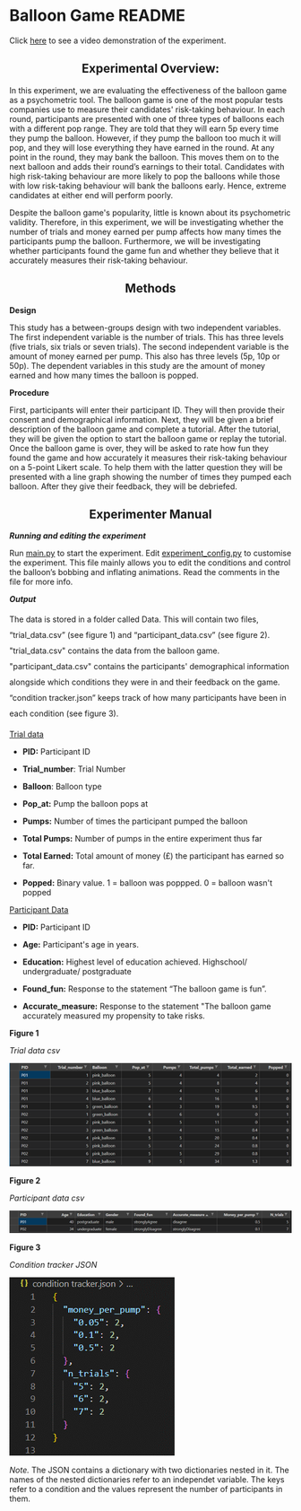 # Balloon Game README

Click [here](demo.mp4) to see a video demonstration of the experiment. 

<center><h2> Experimental Overview: </center></h2>


In this experiment, we are evaluating the effectiveness of the balloon game as a psychometric tool. The balloon game is one of the most popular tests companies use to measure their candidates' risk-taking behaviour. In each round, participants are presented with one of three types of balloons each with a different pop range. They are told that they will earn 5p every time they pump the balloon. However, if they pump the balloon too much it will pop, and they will lose everything they have earned in the round. At any point in the round, they may bank the balloon. This moves them on to the next balloon and adds their round’s earnings to their total. Candidates with high risk-taking behaviour are more likely to pop the balloons while those with low risk-taking behaviour will bank the balloons early. Hence, extreme candidates at either end will perform poorly.

Despite the balloon game's popularity, little is known about its psychometric validity. Therefore, in this experiment, we will be investigating whether the number of trials and money earned per pump affects how many times the participants pump the balloon. Furthermore, we will be investigating whether participants found the game fun and whether they believe that it accurately measures their risk-taking behaviour.  


<center><h2>Methods</center></h2>

**Design**


This study has a between-groups design with two independent variables. The first independent variable is the number of trials. This has three levels (five trials, six trials or seven trials). The second independent variable is the amount of money earned per pump. This also has three levels (5p, 10p or 50p). The dependent variables in this study are the amount of money earned and how many times the balloon is popped.

**Procedure**

First, participants will enter their participant ID. They will then provide their consent and demographical information. Next, they will be given a brief description of the balloon game and complete a tutorial. After the tutorial, they will be given the option to start the balloon game or replay the tutorial. Once the balloon game is over, they will be asked to rate how fun they found the game and how accurately it measures their risk-taking behaviour on a 5-point Likert scale. To help them with the latter question they will be presented with a line graph showing the number of times they pumped each balloon. After they give their feedback, they will be debriefed. 

<center><h2>Experimenter Manual</center></h2>

<b><i>Running and editing the experiment</i></b>


Run [main.py](main.py) to start the experiment. Edit [experiment_config.py](experiment_config.py) to customise the experiment. This file mainly allows you to edit the conditions and control the balloon’s bobbing and inflating animations. Read the comments in the file for more info. 

<b><i>Output</i></b>

<p style="line-height: 2em;">
The data is stored in a folder called Data. This will contain two files, “trial_data.csv” (see figure 1) and “participant_data.csv” (see figure 2). "trial_data.csv" contains the data from the balloon game. "participant_data.csv" contains the participants' demographical information alongside which conditions they were in and their feedback on the game. “condition tracker.json” keeps track of how many participants have been in each condition (see figure 3). 
</p>


<u>Trial data</u>

* **PID:** Participant ID

* **Trial_number**: Trial Number

* **Balloon**: Balloon type

* **Pop_at:** Pump the balloon pops at

* **Pumps:** Number of times the participant pumped the balloon

* **Total Pumps:** Number of pumps in the entire experiment thus far

* **Total Earned:** Total amount of money (£) the participant has earned so far. 

* **Popped:** Binary value. 1 = balloon was poppped. 0 = balloon wasn't popped

<u>Participant Data</u>

* **PID:** Participant ID

* **Age:** Participant's age in years. 

* **Education:** Highest level of education achieved. Highschool/ undergraduate/ postgraduate

* **Found_fun:** Response to the statement “The balloon game is fun”.

* **Accurate_measure:** Response to the statement "The balloon game accurately measured my propensity to take risks. 

**Figure 1**

*Trial data csv*

![Trial data csv](trial_data.png)

**Figure 2**

*Participant data csv*

![participant data csv](participant_data.png)

**Figure 3**

*Condition tracker JSON*

![condition tracker json](condition_tracker_JSON.png)

*Note.* The JSON contains a dictionary with two dictionaries nested in it. The names of the nested dictionaries refer to an independet variable. The keys refer to a condition and the values represent the number of participants in them. 
